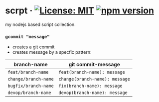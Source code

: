 # scrpt &middot; [![License: MIT](https://img.shields.io/badge/License-MIT-blue.svg)](https://github.com/matseee/scrpt/blob/master/LICENSE) [![npm version](https://badge.fury.io/js/scrpt.svg)](https://www.npmjs.com/package/scrpt)
my nodejs based script collection.

### `gcommit "message"`
- creates a git commit
- creates message by a specfic pattern:

|branch-name|git commit-message|
|---|---|
|`feat/branch-name`| `feat(branch-name): message` |
|`change/branch-name`| `change(branch-name): message` |
|`bugfix/branch-name`| `fix(branch-name): message` |
|`devop/branch-name`| `devop(branch-name): message` |
